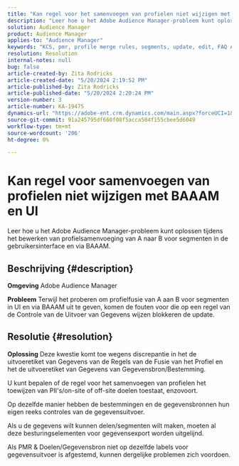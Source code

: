 ```yaml
---
title: "Kan regel voor het samenvoegen van profielen niet wijzigen met BAAAM en UI"
description: "Leer hoe u het Adobe Audience Manager-probleem kunt oplossen tijdens het bewerken van profielsamenvoeging van A naar B voor segmenten in de gebruikersinterface en via BAAAM."
solution: Audience Manager
product: Audience Manager
applies-to: "Audience Manager"
keywords: "KCS, pmr, profile merge rules, segments, update, edit, FAQ AAM, Adobe Audience Manager, unable, BAAAM tool"
resolution: Resolution
internal-notes: null
bug: false
article-created-by: Zita Rodricks
article-created-date: "5/20/2024 2:19:52 PM"
article-published-by: Zita Rodricks
article-published-date: "5/20/2024 2:20:24 PM"
version-number: 3
article-number: KA-19475
dynamics-url: "https://adobe-ent.crm.dynamics.com/main.aspx?forceUCI=1&pagetype=entityrecord&etn=knowledgearticle&id=7f22d003-b416-ef11-9f8a-6045bd026dc7"
source-git-commit: 91a245795df660f08f5acca504f155cbee5d6049
workflow-type: tm+mt
source-wordcount: '206'
ht-degree: 0%

---
```


# Kan regel voor samenvoegen van profielen niet wijzigen met BAAAM en UI


Leer hoe u het Adobe Audience Manager-probleem kunt oplossen tijdens het bewerken van profielsamenvoeging van A naar B voor segmenten in de gebruikersinterface en via BAAAM.

## Beschrijving {#description}


<b>Omgeving</b>
Adobe Audience Manager

<b>Probleem</b>
Terwijl het proberen om profielfusie van A aan B voor segmenten in UI en via BAAAM uit te geven, komen de fouten voor die op een regel van de Controle van de Uitvoer van Gegevens wijzen blokkeren de update.


## Resolutie {#resolution}


<b>Oplossing</b>
Deze kwestie komt toe wegens discrepantie in het de uitvoeretiket van Gegevens van de Regels van de Fusie van het Profiel en het de uitvoeretiket van Gegevens van Gegevensbron/Bestemming.

U kunt bepalen of de regel voor het samenvoegen van profielen het toewijzen van PII&#39;s/on-site of off-site doelen toestaat, enzovoort.

Op dezelfde manier hebben de bestemmingen en de gegevensbronnen hun eigen reeks controles van de gegevensuitvoer.

Als u de gegevens wilt kunnen delen/segmenten wilt maken, moeten al deze besturingselementen voor gegevensexport worden uitgelijnd.

Als PMR &amp; Doelen/Gegevensbron niet op dezelfde labels voor gegevensuitvoer is afgestemd, kunnen dergelijke problemen zich voordoen.
